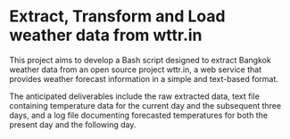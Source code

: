 # Extract, Transform and Load weather data from wttr.in

This project aims to develop a Bash script designed to extract Bangkok weather data from an open source project wttr.in, a web service that provides weather forecast information in a simple and text-based format.

The anticipated deliverables include the raw extracted data, text file containing temperature data for the current day and the subsequent three days, and a log file documenting forecasted temperatures for both the present day and the following day.